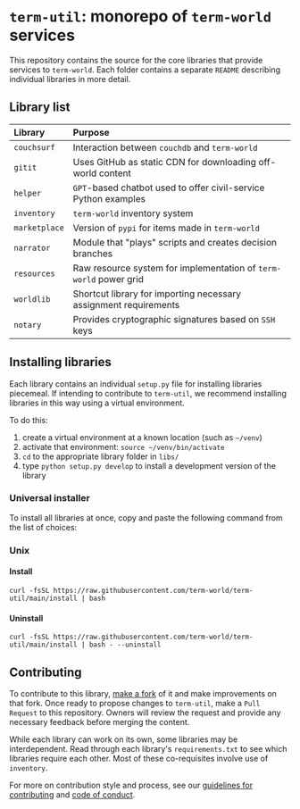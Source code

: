 # `term-util`: monorepo of `term-world` services

This repository contains the source for the core libraries that provide services
to `term-world`. Each folder contains a separate `README` describing individual
libraries in more detail.

## Library list

|Library    |Purpose                                        |
|:----------|:----------------------------------------------|
|`couchsurf`|Interaction between `couchdb` and `term-world` |
|`gitit`    |Uses GitHub as static CDN for downloading off-world content |
|`helper`   |`GPT`-based chatbot used to offer civil-service Python examples |
|`inventory`|`term-world` inventory system |
|`marketplace`|Version of `pypi` for items made in `term-world` |
|`narrator` |Module that "plays" scripts and creates decision branches |
|`resources`|Raw resource system for implementation of `term-world` power grid |
|`worldlib` |Shortcut library for importing necessary assignment requirements |
|`notary`   |Provides cryptographic signatures based on `SSH` keys |

## Installing libraries

Each library contains an individual `setup.py` file for installing libraries
piecemeal. If intending to contribute to `term-util`, we recommend installing
libraries in this way using a virtual environment.

To do this:

1. create a virtual environment at a known location (such as `~/venv`)
2. activate that environment: `source ~/venv/bin/activate`
3. `cd` to the appropriate library folder in `libs/`
4. type `python setup.py develop` to install a development version of the library

### Universal installer

To install all libraries at once, copy and paste the following command
from the list of choices:

### Unix

#### Install

`curl -fsSL https://raw.githubusercontent.com/term-world/term-util/main/install | bash`

#### Uninstall

`curl -fsSL https://raw.githubusercontent.com/term-world/term-util/main/install | bash - --uninstall`

## Contributing

To contribute to this library, [make a fork](https://docs.github.com/en/get-started/quickstart/fork-a-repo)
of it and make improvements on that fork. Once ready to propose changes to `term-util`,
make a `Pull Request` to this repository. Owners will review the request and provide
any necessary feedback before merging the content.

While each library can work on its own, some libraries may be interdependent. Read through
each library's `requirements.txt` to see which libraries require each other. Most of these
co-requisites involve use of `inventory`.

For more on contribution style and process, see our [guidelines for contributing](CONTRIBUTING.md)
and [code of conduct](CODE_OF_CONDUCT.md).
